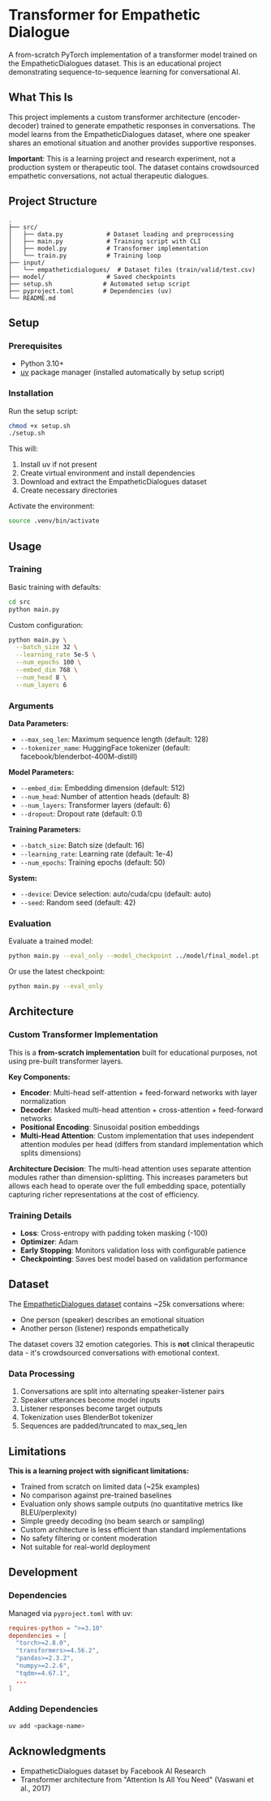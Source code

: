 # Transformer for Empathetic Dialogue

A from-scratch PyTorch implementation of a transformer model trained on the EmpatheticDialogues dataset. This is an educational project demonstrating sequence-to-sequence learning for conversational AI.

## What This Is

This project implements a custom transformer architecture (encoder-decoder) trained to generate empathetic responses in conversations. The model learns from the EmpatheticDialogues dataset, where one speaker shares an emotional situation and another provides supportive responses.

**Important**: This is a learning project and research experiment, not a production system or therapeutic tool. The dataset contains crowdsourced empathetic conversations, not actual therapeutic dialogues.

## Project Structure

```
.
├── src/
│   ├── data.py            # Dataset loading and preprocessing
│   ├── main.py            # Training script with CLI
│   ├── model.py           # Transformer implementation
│   └── train.py           # Training loop
├── input/
│   └── empatheticdialogues/  # Dataset files (train/valid/test.csv)
├── model/                 # Saved checkpoints
├── setup.sh              # Automated setup script
├── pyproject.toml        # Dependencies (uv)
└── README.md
```

## Setup

### Prerequisites

- Python 3.10+
- [uv](https://github.com/astral-sh/uv) package manager (installed automatically by setup script)

### Installation

Run the setup script:

```bash
chmod +x setup.sh
./setup.sh
```

This will:

1. Install uv if not present
2. Create virtual environment and install dependencies
3. Download and extract the EmpatheticDialogues dataset
4. Create necessary directories

Activate the environment:

```bash
source .venv/bin/activate
```

## Usage

### Training

Basic training with defaults:

```bash
cd src
python main.py
```

Custom configuration:

```bash
python main.py \
  --batch_size 32 \
  --learning_rate 5e-5 \
  --num_epochs 100 \
  --embed_dim 768 \
  --num_head 8 \
  --num_layers 6
```

### Arguments

**Data Parameters:**

- `--max_seq_len`: Maximum sequence length (default: 128)
- `--tokenizer_name`: HuggingFace tokenizer (default: facebook/blenderbot-400M-distill)

**Model Parameters:**

- `--embed_dim`: Embedding dimension (default: 512)
- `--num_head`: Number of attention heads (default: 8)
- `--num_layers`: Transformer layers (default: 6)
- `--dropout`: Dropout rate (default: 0.1)

**Training Parameters:**

- `--batch_size`: Batch size (default: 16)
- `--learning_rate`: Learning rate (default: 1e-4)
- `--num_epochs`: Training epochs (default: 50)

**System:**

- `--device`: Device selection: auto/cuda/cpu (default: auto)
- `--seed`: Random seed (default: 42)

### Evaluation

Evaluate a trained model:

```bash
python main.py --eval_only --model_checkpoint ../model/final_model.pt
```

Or use the latest checkpoint:

```bash
python main.py --eval_only
```

## Architecture

### Custom Transformer Implementation

This is a **from-scratch implementation** built for educational purposes, not using pre-built transformer layers.

**Key Components:**

- **Encoder**: Multi-head self-attention + feed-forward networks with layer normalization
- **Decoder**: Masked multi-head attention + cross-attention + feed-forward networks
- **Positional Encoding**: Sinusoidal position embeddings
- **Multi-Head Attention**: Custom implementation that uses independent attention modules per head (differs from standard implementation which splits dimensions)

**Architecture Decision**: The multi-head attention uses separate attention modules rather than dimension-splitting. This increases parameters but allows each head to operate over the full embedding space, potentially capturing richer representations at the cost of efficiency.

### Training Details

- **Loss**: Cross-entropy with padding token masking (-100)
- **Optimizer**: Adam
- **Early Stopping**: Monitors validation loss with configurable patience
- **Checkpointing**: Saves best model based on validation performance

## Dataset

The [EmpatheticDialogues dataset](https://github.com/facebookresearch/EmpatheticDialogues) contains ~25k conversations where:

- One person (speaker) describes an emotional situation
- Another person (listener) responds empathetically

The dataset covers 32 emotion categories. This is **not** clinical therapeutic data - it's crowdsourced conversations with emotional context.

### Data Processing

1. Conversations are split into alternating speaker-listener pairs
2. Speaker utterances become model inputs
3. Listener responses become target outputs
4. Tokenization uses BlenderBot tokenizer
5. Sequences are padded/truncated to max_seq_len

## Limitations

**This is a learning project with significant limitations:**

- Trained from scratch on limited data (~25k examples)
- No comparison against pre-trained baselines
- Evaluation only shows sample outputs (no quantitative metrics like BLEU/perplexity)
- Simple greedy decoding (no beam search or sampling)
- Custom architecture is less efficient than standard implementations
- No safety filtering or content moderation
- Not suitable for real-world deployment

## Development

### Dependencies

Managed via `pyproject.toml` with uv:

```toml
requires-python = ">=3.10"
dependencies = [
  "torch>=2.8.0",
  "transformers>=4.56.2",
  "pandas>=2.3.2",
  "numpy>=2.2.6",
  "tqdm>=4.67.1",
  ...
]
```

### Adding Dependencies

```bash
uv add <package-name>
```

## Acknowledgments

- EmpatheticDialogues dataset by Facebook AI Research
- Transformer architecture from "Attention Is All You Need" (Vaswani et al., 2017)
